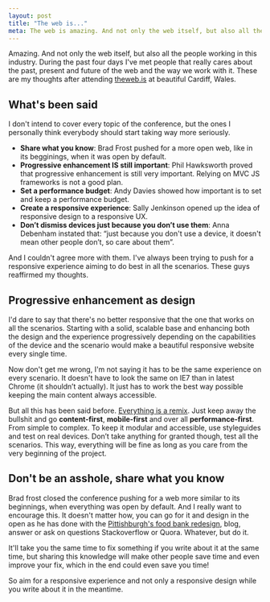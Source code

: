 ```yaml
---
layout: post
title: "The web is..."
meta: The web is amazing. And not only the web itself, but also all the people working in this industry.  These are my thoughts after attending theweb.is at beautiful Cardiff, Wales.
---
```


Amazing. And not only the web itself, but also all the people working in this industry. During the past four days I've met people that really cares about the past, present and future of the web and the way we work with it. These are my thoughts after attending [theweb.is](http://theweb.is) at beautiful Cardiff, Wales.

## What's been said
I don't intend to cover every topic of the conference, but the ones I personally think everybody should start taking way more seriously. 

- **Share what you know**: Brad Frost pushed for a more open web, like in its begginings, when it was open by default.
- **Progressive enhancement IS still important**: Phil Hawksworth proved that progressive enhancement is still very important. Relying on MVC JS frameworks is not a good plan. 
- **Set a performance budget**: Andy Davies showed how important is to set and keep a performance budget.
- **Create a responsive experience**: Sally Jenkinson opened up the idea of responsive design to a responsive UX.
- **Don’t dismiss devices just because you don’t use them**: Anna Debenham instated that: “just because you don't use a device, it doesn't mean other people don’t, so care about them”.

And I couldn't agree more with them. I've always been trying to push for a responsive experience aiming to do best in all the scenarios. These guys reaffirmed my thoughts. 

## Progressive enhancement as design
I'd dare to say that there's no better responsive that the one that works on all the scenarios. Starting with a solid, scalable base and enhancing both the design and the experience progressively depending on the capabilities of the device and the scenario would make a beautiful responsive website every single time. 

Now don't get me wrong, I'm not saying it has to be the same experience on every scenario. It doesn't have to look the same on IE7 than in latest Chrome (it shouldn’t actually). It just has to work the best way possible keeping the main content always accessible.

But all this has been said before. [Everything is a remix](http://everythingisaremix.info/watch-the-series/). Just keep away the bullshit and go **content-first**, **mobile-first** and over all **performance-first**. From simple to complex. To keep it modular and accessible, use styleguides and test on real devices. Don’t take anything for granted though, test all the scenarios. This way, everything will be fine as long as you care from the very beginning of the project.

## Don't be an asshole, share what you know
Brad frost closed the conference pushing for a web more similar to its beginnings, when everything was open by default. And I really want to encourage this. 
It doesn't matter how, you can go for it and design in the open as he has done with the [Pittishburgh's food bank redesign](http://foodbank.bradfrostweb.com/timeline/), blog, answer or ask on questions Stackoverflow or Quora. Whatever, but do it. 

It'll take you the same time to fix something if you write about it at the same time, but sharing this knowledge will make other people save time and even improve your fix, which in the end could even save you time!

So aim for a responsive experience and not only a responsive design while you write about it in the meantime.